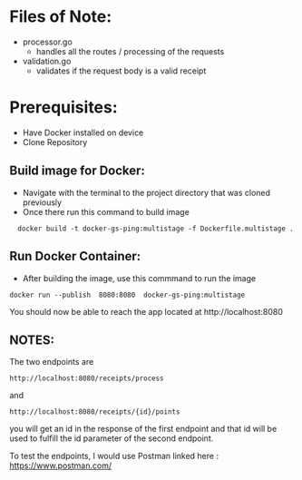 # Files of Note:

- processor.go
  - handles all the routes / processing of the requests
- validation.go
  - validates if the request body is a valid receipt 
#  Prerequisites:

- Have Docker installed on device
- Clone Repository

## Build image for Docker:

- Navigate with the terminal to the project directory that was cloned previously
- Once there run this command to build image

```
  docker build -t docker-gs-ping:multistage -f Dockerfile.multistage .
```

## Run Docker Container: 

- After building the image, use this commmand to run the image

```
docker run --publish  8080:8080  docker-gs-ping:multistage
```

You should now be able to reach the app located at </a> http://localhost:8080 </a>

## NOTES:

The two endpoints are

```
http://localhost:8080/receipts/process
```

and 

```
http://localhost:8080/receipts/{id}/points
```

you will get an id in the response of the first endpoint and that id will be used to fulfill the id parameter of the second endpoint.

To test the endpoints, I would use Postman linked here : 
  <a>https://www.postman.com/</a>
